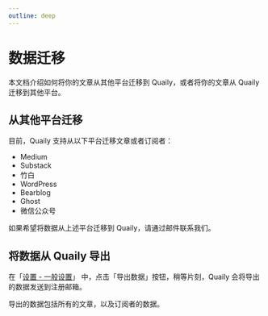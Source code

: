 ```yaml
---
outline: deep
---
```


# 数据迁移

本文档介绍如何将你的文章从其他平台迁移到 Quaily，或者将你的文章从 Quaily 迁移到其他平台。

## 从其他平台迁移

目前，Quaily 支持从以下平台迁移文章或者订阅者：

- Medium
- Substack
- 竹白
- WordPress
- Bearblog
- Ghost
- 微信公众号

如果希望将数据从上述平台迁移到 Quaily，请通过邮件联系我们。

## 将数据从 Quaily 导出

在「[设置 - 一般设置](https://quaily.com/dashboard/lists/@current/settings/general)」 中，点击「导出数据」按钮，稍等片刻，Quaily 会将导出的数据发送到注册邮箱。

导出的数据包括所有的文章，以及订阅者的数据。
